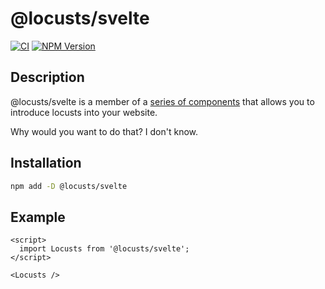 # @locusts/svelte

[![CI](https://github.com/locusts-r-us/locusts/actions/workflows/node.yml/badge.svg)](https://github.com/locusts-r-us/locusts/actions/workflows/node.yml)
[![NPM Version](https://img.shields.io/npm/v/%40locusts%2Fsvelte?logo=svelte)](https://www.npmjs.com/package/@locusts/svelte)

## Description

@locusts/svelte is a member of a [series of components](https://github.com/locusts-r-us/locusts) that allows you to introduce locusts into your website.

Why would you want to do that? I don't know.

## Installation

```sh
npm add -D @locusts/svelte
```

## Example

```svelte
<script>
  import Locusts from '@locusts/svelte';
</script>

<Locusts />
```
